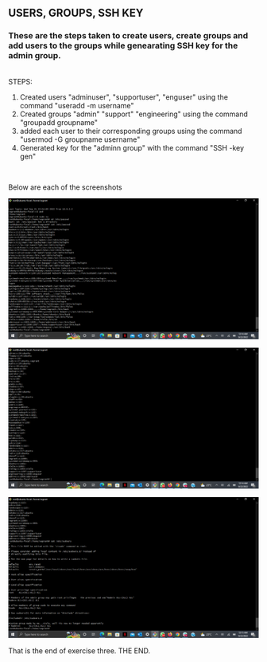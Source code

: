 ## USERS, GROUPS, SSH KEY
### These are the steps taken to create users, create groups and add users to the groups while genearating SSH key for the admin group. 
 <br>
STEPS:
    <ol>
        <li> Created users "adminuser", "supportuser", "enguser" using the command "useradd -m username"     </li>
        <li> Created groups "admin" "support" "engineering" using the command "groupadd groupname"     </li>
        <li> added each user to their corresponding groups using the command "usermod -G groupname username"  </li>    
        <li>Generated key for the "adminn group" with the command "SSH -key gen"    </li>
    </ol>
<br>
<p> Below are each of the screenshots </p>

![etc/passwd](../Images/etcpasswd.png "/etc/passwd screenshot") 

![etc/group](../Images/etcgroup.png "/etc/group screenshot") 

![etc/sudoers](../Images/etcsudoers.png "/etc/sudoers screenshot") 


<p> That is the end of exercise three. THE END.
